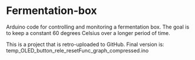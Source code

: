 # Fermentation-box
Arduino code for controlling and monitoring a fermentation box. The goal is to keep a constant 60 degrees Celsius over a longer period of time. 

This is a project that is retro-uploaded to GitHub. Final version is:  
temp_OLED_button_rele_resetFunc_graph_compressed.ino
